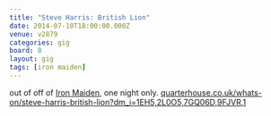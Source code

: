 ```yaml
---
title: "Steve Harris: British Lion"
date: 2014-07-10T18:00:00.000Z
venue: v2879
categories: gig
board: 8
layout: gig
tags: [iron maiden]
---
```

out of off of <a href="/wiki/iron+maiden">Iron Maiden</a>, one night only.
<a href="https://www.quarterhouse.co.uk/whats-on/steve-harris-british-lion?dm_i=1EH5,2L0O5,7GQ06D,9FJVR,1">quarterhouse.co.uk/whats-on/steve-harris-british-lion?dm_i=1EH5,2L0O5,7GQ06D,9FJVR,1</a>